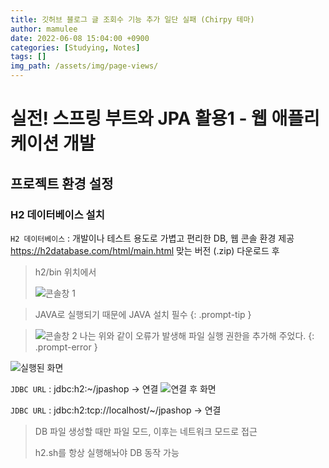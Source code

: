 ```yaml
---
title: 깃허브 블로그 글 조회수 기능 추가 일단 실패 (Chirpy 테마)
author: mamulee
date: 2022-06-08 15:04:00 +0900
categories: [Studying, Notes]
tags: []
img_path: /assets/img/page-views/
---
```


# 실전! 스프링 부트와 JPA 활용1 - 웹 애플리케이션 개발

## 프로젝트 환경 설정

### H2 데이터베이스 설치
`H2 데이터베이스` : 개발이나 테스트 용도로 가볍고 편리한 DB, 웹 콘솔 환경 제공
https://h2database.com/html/main.html
맞는 버전 (.zip) 다운로드 후
> h2/bin 위치에서
> 
> ![콘솔창 1](1.png)

> JAVA로 실행되기 때문에 JAVA 설치 필수
{: .prompt-tip }

> ![콘솔창 2](2.png)
> 나는 위와 같이 오류가 발생해 파일 실행 권한을 추가해 주었다.
{: .prompt-error }

![실행된 화면](3.png)

`JDBC URL` : jdbc:h2:~/jpashop -> 연결
![연결 후 화면](4.png)

`JDBC URL` : jdbc:h2:tcp://localhost/~/jpashop -> 연결

> DB 파일 생성할 때만 파일 모드, 이후는 네트워크 모드로 접근
> 
> h2.sh를 항상 실행해놔야 DB 동작 가능
